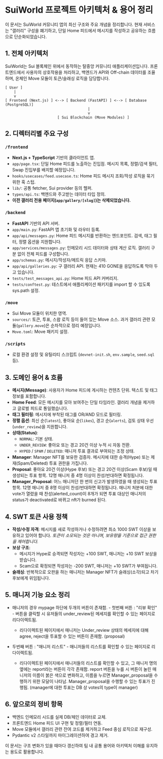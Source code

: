 # SuiWorld 프로젝트 아키텍처 & 용어 정리

이 문서는 SuiWorld 커뮤니티 앱의 최신 구조와 주요 개념을 정리합니다. 현재 서비스는 "갤러리" 구성을 폐기하고, 단일 Home 피드에서 메시지를 작성하고 공유하는 흐름으로 단순화되었습니다.

## 1. 전체 아키텍처

SuiWorld는 Sui 블록체인 위에서 동작하는 탈중앙 커뮤니티 애플리케이션입니다. 프론트엔드에서 사용자의 상호작용을 처리하고, 백엔드가 API와 Off-chain 데이터를 조율하며, 온체인 Move 모듈이 토큰/슬래싱 로직을 담당합니다.

```
[ User ]
    |
    v
[ Frontend (Next.js) ] <--> [ Backend (FastAPI) ] <--> [ Database (PostgreSQL)]
                                      |
                                      v
                        [ Sui Blockchain (Move Modules) ]
```

## 2. 디렉터리별 주요 구성

### `/frontend`
- **Next.js + TypeScript** 기반의 클라이언트 앱.
- `app/page.tsx`: 단일 Home 피드를 노출하는 진입점. 메시지 목록, 정렬/검색 필터, Swap 진입부를 배치할 예정입니다.
- `hooks/usecases/feed.usecase.ts`: Home 피드 메시지 조회/작성 로직을 묶기 위한 훅 스텁.
- `lib/`: 공통 fetcher, Sui provider 등의 헬퍼.
- `types/api.ts`: 백엔드와 주고받는 데이터 타입 정의.
- **이전 갤러리 전용 페이지(`app/gallery/[slug]`)는 삭제되었습니다.**

### `/backend`
- **FastAPI** 기반의 API 서버.
- `app/main.py`: FastAPI 앱 초기화 및 라우터 등록.
- `app/api/messages.py`: Home 피드 메시지를 반환하는 엔드포인트. 검색, 태그 필터, 정렬 옵션을 지원합니다.
- `app/services/messages.py`: 인메모리 시드 데이터와 상태 계산 로직. 갤러리 구분 없이 전체 피드를 구성합니다.
- `app/schemas.py`: 메시지/작성자/메트릭 응답 스키마.
- `app/api/galleries.py`: 구 갤러리 API. 현재는 410 GONE을 응답하도록 막아 두고 있습니다.
- `tests/test_messages_api.py`: Home 피드 API 커버리지.
- `tests/conftest.py`: 테스트에서 애플리케이션 패키지를 import 할 수 있도록 sys.path 설정.

### `/move`
- Sui Move 모듈이 위치한 영역.
- `sources/`: 토큰, 투표, 스왑 로직 등이 들어 있는 Move 소스. 과거 갤러리 관련 모듈(`gallery.move`)은 순차적으로 정리 예정입니다.
- `Move.toml`: Move 패키지 설정.

### `/scripts`
- 로컬 환경 설정 및 유틸리티 스크립트 (`devnet-init.sh`, `env.sample`, `seed.sql` 등).

## 3. 도메인 용어 & 흐름

- **메시지(Message)**: 사용자가 Home 피드에 게시하는 컨텐츠 단위. 텍스트 및 태그 정보를 포함합니다.
- **Home Feed**: 모든 메시지를 모아 보여주는 단일 타임라인. 갤러리 개념을 제거하고 글로벌 피드로 통일했습니다.
- **태그 필터링**: 메시지에 부착된 태그를 OR/AND 모드로 필터링.
- **정렬 옵션**: 최신 순(`latest`), 좋아요 순(`likes`), 경고 순(`alerts`), 검토 상태 우선(`under_review`)을 지원합니다.
- **상태(Status)**:
  - `NORMAL`: 기본 상태.
  - `UNDER_REVIEW`: 좋아요 또는 경고 20건 이상 누적 시 자동 전환.
  - `HYPED` / `SPAM` / `DELETED`: 매니저 투표 결과로 부여되는 조정 상태.
- **Manager**: Manager NFT를 보유한 검증자. 메시지에 대한 승격(Hype) 또는 제재(Spam/Deleted) 투표 권한을 가집니다.
- **Proposal**: 좋아요 20건 이상(Hype 후보) 또는 경고 20건 이상(Scam 후보)일 때 생성되는 투표 항목. 12명 매니저 중 4명 이상이 찬성/반대하면 확정됩니다.
- **Manager_Proposal**: 어느 매니저던 한 번의 신고가 발생하였을 때 생성되는 투표 항목. 12명 매니저 중 8명 이상이 찬성/반대하면 확정됩니다. 매니저 처분에 대한 vote가 열렸을 때  찬성(alerted_count)이 8개가 되면 투표 대상인 매니저의 status가 deactivated로 바뀌고 nft가 burned 된다.

## 4. SWT 토큰 사용 정책

- **작성/수정 자격**: 메시지를 새로 작성하거나 수정하려면 최소 1000 SWT 이상을 보유하고 있어야 합니다. *토큰이 소모되는 것은 아니며, 보유량을 기준으로 접근 권한을 제어합니다.*
- **보상 구조**:
  - 메시지가 Hype로 승격되면 작성자는 +100 SWT, 매니저는 +10 SWT 보상을 받습니다.
  - Scam으로 확정되면 작성자는 -200 SWT, 매니저는 +10 SWT가 부여됩니다.
- **슬래싱**: 반복적으로 오판을 하는 매니저는 Manager NFT가 슬래싱(소각)되고 차기 후보에게 위임됩니다.


## 5. 매니저 기능 요소 정리
- 매니저의 경우 mypage 하단에 두개의 버튼이 존재함. - 첫번째 버튼 : "리뷰 확인" - 버튼을 클릭할 시 유저들의 under_review된 메세지를 확인할 수 있는 페이지로 리다이렉트됨.
  - 리다이렉트된 페이지에서 매니저는 Under_review 상태의 메세지에 대해 agree, reject을 투표할 수 있는 버튼이 존재함. (proposal)

- 두번째 버튼 : "매니저 리스트" - 매니저들의 리스트를 확인할 수 있는 페이지로 리다이렉트됨.
  - 리다이렉트된 페이지에서 매니저들의 리스트를 확인할 수 있고, 그 매니저 명의 옆에는 report라는 버튼이 각각 존재함. report 버튼을 누를 시  버튼이 눌린 매니저의 이름이 붉은 색으로 변화하고, 이름을 누르면 Manager_proposal을 수행하기 위한 모달이 나타남. Manager_proposal을 수행할 수 있는 투표가 진행됨. (manager에 대한 투표는 DB 상 votes의 type이 manager)



## 6. 앞으로의 정비 항목

- 백엔드 인메모리 시드를 실제 DB/체인 데이터로 교체.
- 프론트엔드 Home 피드 UI 구현 및 정렬/필터 연동.
- Move 모듈에서 갤러리 관련 잔여 코드를 제거하고 Feed 중심 로직으로 재구성.
- Pydantic v2 스타일까지 마이그레이션하여 경고 제거.

이 문서는 구조 변화가 있을 때마다 갱신하여 팀 내 공통 용어와 아키텍처 이해를 유지하는 용도로 활용합니다.

